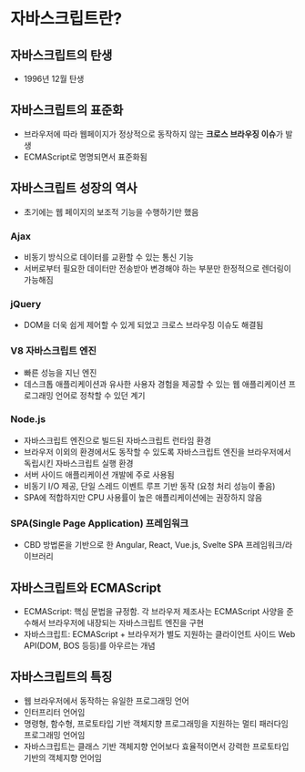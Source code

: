 # 자바스크립트란?

## 자바스크립트의 탄생

- 1996년 12월 탄생

## 자바스크립트의 표준화

- 브라우저에 따라 웹페이지가 정상적으로 동작하지 않는 **크로스 브라우징 이슈**가 발생
- ECMAScript로 명명되면서 표준화됨

## 자바스크립트 성장의 역사

- 초기에는 웹 페이지의 보조적 기능을 수행하기만 했음

### Ajax

- 비동기 방식으로 데이터를 교환할 수 있는 통신 기능
- 서버로부터 필요한 데이터만 전송받아 변경해야 하는 부분만 한정적으로 렌더링이 가능해짐

### jQuery

- DOM을 더욱 쉽게 제어할 수 있게 되었고 크로스 브라우징 이슈도 해결됨

### V8 자바스크립트 엔진

- 빠른 성능을 지닌 엔진
- 데스크톱 애플리케이션과 유사한 사용자 경험을 제공할 수 있는 웹 애플리케이션 프로그래밍 언어로 정착할 수 있던 계기

### Node.js

- 자바스크립트 엔진으로 빌드된 자바스크립트 런타임 환경
- 브라우저 이외의 환경에서도 동작할 수 있도록 자바스크립트 엔진을 브라우저에서 독립시킨 자바스크립트 실행 환경
- 서버 사이드 애플리케이션 개발에 주로 사용됨
- 비동기 I/O 제공, 단일 스레드 이벤트 루프 기반 동작 (요청 처리 성능이 좋음)
- SPA에 적합하지만 CPU 사용률이 높은 애플리케이션에는 권장하지 않음

### SPA(Single Page Application) 프레임워크

- CBD 방법론을 기반으로 한 Angular, React, Vue.js, Svelte SPA 프레임워크/라이브러리

## 자바스크립트와 ECMAScript

- ECMAScript: 핵심 문법을 규정함. 각 브라우저 제조사는 ECMAScript 사양을 준수해서 브라우저에 내장되는 자바스크립트 엔진을 구현
- 자바스크립트: ECMAScript + 브라우저가 별도 지원하는 클라이언트 사이드 Web API(DOM, BOS 등등)를 아우르는 개념

## 자바스크립트의 특징

- 웹 브라우저에서 동작하는 유일한 프로그래밍 언어
- 인터프리터 언어임
- 명령형, 함수형, 프로토타입 기반 객체지향 프로그래밍을 지원하는 멀티 패러다임 프로그래밍 언어임
- 자바스크립트는 클래스 기반 객체지향 언어보다 효율적이면서 강력한 프로토타입 기반의 객체지향 언어임

